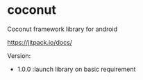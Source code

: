 # coconut
Coconut framework library for android


https://jitpack.io/docs/

Version:
- 1.0.0 :launch library on basic requirement